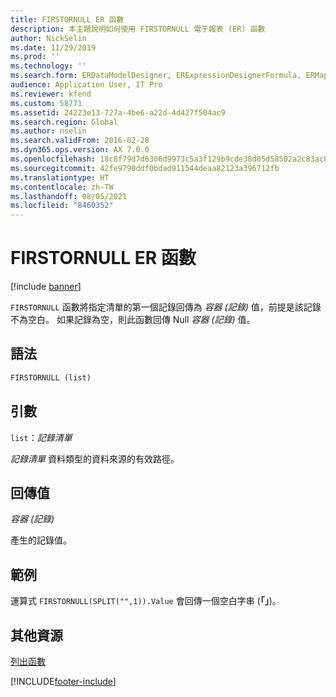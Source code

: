```yaml
---
title: FIRSTORNULL ER 函數
description: 本主題說明如何使用 FIRSTORNULL 電子報表 (ER) 函數
author: NickSelin
ms.date: 11/29/2019
ms.prod: ''
ms.technology: ''
ms.search.form: ERDataModelDesigner, ERExpressionDesignerFormula, ERMappedFormatDesigner, ERModelMappingDesigner
audience: Application User, IT Pro
ms.reviewer: kfend
ms.custom: 58771
ms.assetid: 24223e13-727a-4be6-a22d-4d427f504ac9
ms.search.region: Global
ms.author: nselin
ms.search.validFrom: 2016-02-28
ms.dyn365.ops.version: AX 7.0.0
ms.openlocfilehash: 18c8f79d7d6306d9973c5a3f129b9cde38d05d58502a2c83ac89a2bd10aaaeab
ms.sourcegitcommit: 42fe9790ddf0bdad911544deaa82123a396712fb
ms.translationtype: HT
ms.contentlocale: zh-TW
ms.lasthandoff: 08/05/2021
ms.locfileid: "8460352"
---
```

# <a name="firstornull-er-function"></a>FIRSTORNULL ER 函數

[!include [banner](../includes/banner.md)]

`FIRSTORNULL` 函數將指定清單的第一個記錄回傳為 *容器 (記錄)* 值，前提是該記錄不為空白。 如果記錄為空，則此函數回傳 Null *容器 (記錄)* 值。

## <a name="syntax"></a>語法

```vb
FIRSTORNULL (list)
```

## <a name="arguments"></a>引數

`list`：*記錄清單*

*記錄清單* 資料類型的資料來源的有效路徑。

## <a name="return-values"></a>回傳值

*容器 (記錄)*

產生的記錄值。

## <a name="example"></a>範例

運算式 `FIRSTORNULL(SPLIT("",1)).Value` 會回傳一個空白字串 (**「」**)。

## <a name="additional-resources"></a>其他資源

[列出函數](er-functions-category-list.md)


[!INCLUDE[footer-include](../../../includes/footer-banner.md)]